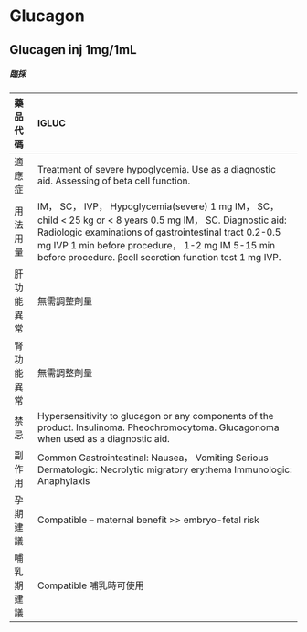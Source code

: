 # Glucagon

## Glucagen inj 1mg/1mL

##### 臨採

| 藥品代碼   | IGLUC                                                                                                                                                                                                                                                                                 |
|:-----------|:--------------------------------------------------------------------------------------------------------------------------------------------------------------------------------------------------------------------------------------------------------------------------------------|
| 適應症     | Treatment of severe hypoglycemia. Use as a diagnostic aid. Assessing of beta cell function.                                                                                                                                                                                           |
| 用法用量   | IM， SC， IVP， Hypoglycemia(severe) 1 mg IM， SC， child < 25 kg or < 8 years 0.5 mg IM， SC. Diagnostic aid: Radiologic examinations of gastrointestinal tract 0.2-0.5 mg IVP 1 min before procedure， 1-2 mg IM 5-15 min before procedure. βcell secretion function test 1 mg IVP. |
| 肝功能異常 | 無需調整劑量                                                                                                                                                                                                                                                                          |
| 腎功能異常 | 無需調整劑量                                                                                                                                                                                                                                                                          |
| 禁忌       | Hypersensitivity to glucagon or any components of the product. Insulinoma. Pheochromocytoma. Glucagonoma when used as a diagnostic aid.                                                                                                                                               |
| 副作用     | Common Gastrointestinal: Nausea， Vomiting Serious Dermatologic: Necrolytic migratory erythema Immunologic: Anaphylaxis                                                                                                                                                               |
| 孕期建議   | Compatible – maternal benefit >> embryo-fetal risk                                                                                                                                                                                                                                    |
| 哺乳期建議 | Compatible 哺乳時可使用                                                                                                                                                                                                                                                               |

